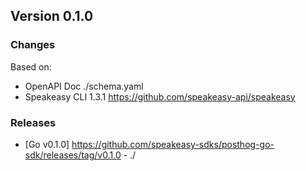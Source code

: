 

## Version 0.1.0
### Changes
Based on:
- OpenAPI Doc  ./schema.yaml
- Speakeasy CLI 1.3.1 https://github.com/speakeasy-api/speakeasy
### Releases
- [Go v0.1.0] https://github.com/speakeasy-sdks/posthog-go-sdk/releases/tag/v0.1.0 - ./